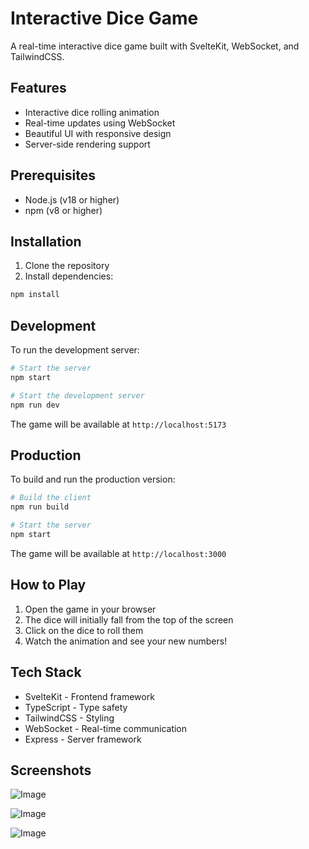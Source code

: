 # Interactive Dice Game

A real-time interactive dice game built with SvelteKit, WebSocket, and TailwindCSS.

## Features

- Interactive dice rolling animation
- Real-time updates using WebSocket
- Beautiful UI with responsive design
- Server-side rendering support

## Prerequisites

- Node.js (v18 or higher)
- npm (v8 or higher)

## Installation

1. Clone the repository
2. Install dependencies:

```bash
npm install
```

## Development

To run the development server:

```bash
# Start the server
npm start

# Start the development server
npm run dev
```

The game will be available at `http://localhost:5173`

## Production

To build and run the production version:

```bash
# Build the client
npm run build

# Start the server
npm start
```

The game will be available at `http://localhost:3000`

## How to Play

1. Open the game in your browser
2. The dice will initially fall from the top of the screen
3. Click on the dice to roll them
4. Watch the animation and see your new numbers!

## Tech Stack

- SvelteKit - Frontend framework
- TypeScript - Type safety
- TailwindCSS - Styling
- WebSocket - Real-time communication
- Express - Server framework

## Screenshots

![Image](https://github.com/user-attachments/assets/45a273b5-f7b5-4625-827b-d3d5105409b7)

![Image](https://github.com/user-attachments/assets/3f7fd3fa-e79b-419a-87b9-1acee5cc5a12)

![Image](https://github.com/user-attachments/assets/a0514546-1ac8-49e8-aac2-939197f634b4)
